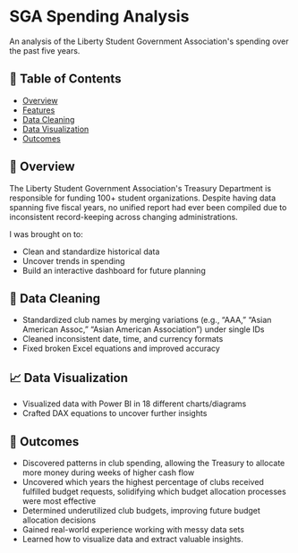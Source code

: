 # SGA Spending Analysis 
An analysis of the Liberty Student Government Association's spending over the past five years.

## 📌 Table of Contents
- [Overview](#overview)
- [Features](#features)
- [Data Cleaning](#data-cleaning)
- [Data Visualization](#data-visualization)
- [Outcomes](#outcomes)


## 🧠 Overview
The Liberty Student Government Association's Treasury Department is responsible for funding 100+ student organizations. Despite having data spanning five fiscal years, no unified report had ever been compiled due to inconsistent record-keeping across changing administrations.

I was brought on to:
- Clean and standardize historical data
- Uncover trends in spending
- Build an interactive dashboard for future planning

## 🧹 Data Cleaning
- Standardized club names by merging variations (e.g., “AAA,” “Asian American Assoc,” “Asian American Association”) under single IDs
- Cleaned inconsistent date, time, and currency formats
- Fixed broken Excel equations and improved accuracy
  
## 📈 Data Visualization
- Visualized data with Power BI in 18 different charts/diagrams
- Crafted DAX equations to uncover further insights

## 🎊 Outcomes
- Discovered patterns in club spending, allowing the Treasury to allocate more money during weeks of higher cash flow
- Uncovered which years the highest percentage of clubs received fulfilled budget requests, solidifying which budget allocation processes were most effective
- Determined underutilized club budgets, improving future budget allocation decisions
- Gained real-world experience working with messy data sets 
- Learned how to visualize data and extract valuable insights.

